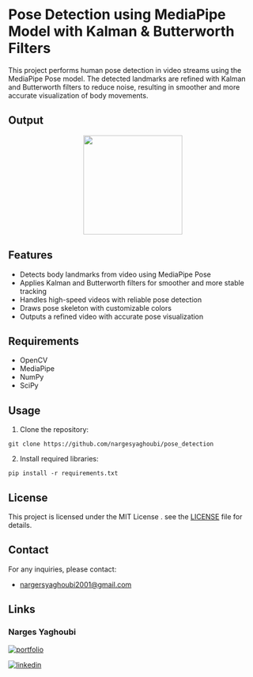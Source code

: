 # Pose Detection using MediaPipe Model with Kalman & Butterworth Filters
This project performs human pose detection in video streams using the MediaPipe Pose model. The detected landmarks are refined with Kalman and Butterworth filters to reduce noise, resulting in smoother and more accurate visualization of body movements.
## Output

<p align="center">
  <img src="https://github.com/nargesyaghoubi/pose_detection/blob/main/video/pose.gif" width="200px" hight="300px" />
</p>


 ## Features
-  Detects body landmarks from video using MediaPipe Pose
-  Applies Kalman and Butterworth filters for smoother and more stable tracking
-  Handles high-speed videos with reliable pose detection
-  Draws pose skeleton with customizable colors
-  Outputs a refined video with accurate pose visualization

## Requirements
- OpenCV
- MediaPipe
- NumPy
- SciPy

  
## Usage
1. Clone the repository:
```
git clone https://github.com/nargesyaghoubi/pose_detection
```

2. Install required libraries:
```
pip install -r requirements.txt
```



## License  
This project is licensed under the MIT License . see the [LICENSE](LICENSE) file for details.

## Contact
For any inquiries, please contact:
- nargersyaghoubi2001@gmail.com
## Links

### Narges Yaghoubi
[![portfolio](https://img.shields.io/badge/my_portfolio-000?style=for-the-badge&logo=ko-fi&logoColor=white)](https://nargesyaghoubi-ygh.github.io/My-portfolio/)

[![linkedin](https://img.shields.io/badge/linkedin-0A66C2?style=for-the-badge&logo=linkedin&logoColor=white)](https://www.linkedin.com/in/narges-yaghoubi-656a28243/)
